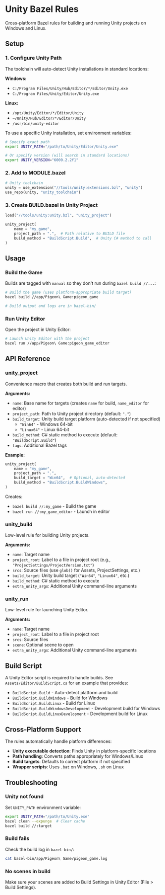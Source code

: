 # Unity Bazel Rules

Cross-platform Bazel rules for building and running Unity projects on Windows and Linux.

## Setup

### 1. Configure Unity Path

The toolchain will auto-detect Unity installations in standard locations:

**Windows:**
- `C:/Program Files/Unity/Hub/Editor/*/Editor/Unity.exe`
- `C:/Program Files/Unity/Editor/Unity.exe`

**Linux:**
- `/opt/Unity/Editor/*/Editor/Unity`
- `~/Unity/Hub/Editor/*/Editor/Unity`
- `/usr/bin/unity-editor`

To use a specific Unity installation, set environment variables:

```bash
# Specify exact path
export UNITY_PATH="/path/to/Unity/Editor/Unity.exe"

# Or specify version (will search in standard locations)
export UNITY_VERSION="6000.2.2f1"
```

### 2. Add to MODULE.bazel

```python
# Unity toolchain
unity = use_extension("//tools/unity:extensions.bzl", "unity")
use_repo(unity, "unity_toolchain")
```

### 3. Create BUILD.bazel in Unity Project

```python
load("//tools/unity:unity.bzl", "unity_project")

unity_project(
    name = "my_game",
    project_path = ".",  # Path relative to BUILD file
    build_method = "BuildScript.Build",  # Unity C# method to call
)
```

## Usage

### Build the Game

Builds are tagged with `manual` so they don't run during `bazel build //...`:

```bash
# Build the game (uses platform-appropriate build target)
bazel build //app/Pigeon\ Game:pigeon_game

# Build output and logs are in bazel-bin/
```

### Run Unity Editor

Open the project in Unity Editor:

```bash
# Launch Unity Editor with the project
bazel run //app/Pigeon\ Game:pigeon_game_editor
```

## API Reference

### unity_project

Convenience macro that creates both build and run targets.

**Arguments:**
- `name`: Base name for targets (creates `name` for build, `name_editor` for editor)
- `project_path`: Path to Unity project directory (default: `"."`)
- `build_target`: Unity build target platform (auto-detected if not specified)
  - `"Win64"` - Windows 64-bit
  - `"Linux64"` - Linux 64-bit
- `build_method`: C# static method to execute (default: `"BuildScript.Build"`)
- `tags`: Additional Bazel tags

**Example:**
```python
unity_project(
    name = "my_game",
    project_path = ".",
    build_target = "Win64",  # Optional, auto-detected
    build_method = "BuildScript.BuildWindows",
)
```

Creates:
- `bazel build //:my_game` - Build the game
- `bazel run //:my_game_editor` - Launch in editor

### unity_build

Low-level rule for building Unity projects.

**Arguments:**
- `name`: Target name
- `project_root`: Label to a file in project root (e.g., `"ProjectSettings/ProjectVersion.txt"`)
- `srcs`: Source files (use `glob()` for Assets, ProjectSettings, etc.)
- `build_target`: Unity build target (`"Win64"`, `"Linux64"`, etc.)
- `build_method`: C# static method to execute
- `extra_unity_args`: Additional Unity command-line arguments

### unity_run

Low-level rule for launching Unity Editor.

**Arguments:**
- `name`: Target name
- `project_root`: Label to a file in project root
- `srcs`: Source files
- `scene`: Optional scene to open
- `extra_unity_args`: Additional Unity command-line arguments

## Build Script

A Unity Editor script is required to handle builds. See `Assets/Editor/BuildScript.cs` for an example that provides:

- `BuildScript.Build` - Auto-detect platform and build
- `BuildScript.BuildWindows` - Build for Windows
- `BuildScript.BuildLinux` - Build for Linux
- `BuildScript.BuildWindowsDevelopment` - Development build for Windows
- `BuildScript.BuildLinuxDevelopment` - Development build for Linux

## Cross-Platform Support

The rules automatically handle platform differences:

- **Unity executable detection**: Finds Unity in platform-specific locations
- **Path handling**: Converts paths appropriately for Windows/Linux
- **Build targets**: Defaults to correct platform if not specified
- **Wrapper scripts**: Uses `.bat` on Windows, `.sh` on Linux

## Troubleshooting

### Unity not found

Set `UNITY_PATH` environment variable:

```bash
export UNITY_PATH="/path/to/Unity.exe"
bazel clean --expunge  # Clear cache
bazel build //:target
```

### Build fails

Check the build log in `bazel-bin/`:

```bash
cat bazel-bin/app/Pigeon\ Game/pigeon_game.log
```

### No scenes in build

Make sure your scenes are added to Build Settings in Unity Editor (File > Build Settings).
